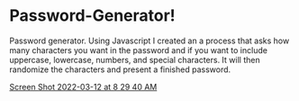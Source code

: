 # Password-Generator!

Password generator. Using Javascript I created an a process that asks how many characters you want in the password and if you want to include uppercase, lowercase, numbers, and special characters. It will then randomize the characters and present a finished password. 




[Screen Shot 2022-03-12 at 8 29 40 AM](https://user-images.githubusercontent.com/98861520/158024290-0de673b8-e42d-484c-ae46-ff24ee677fe9.png)
